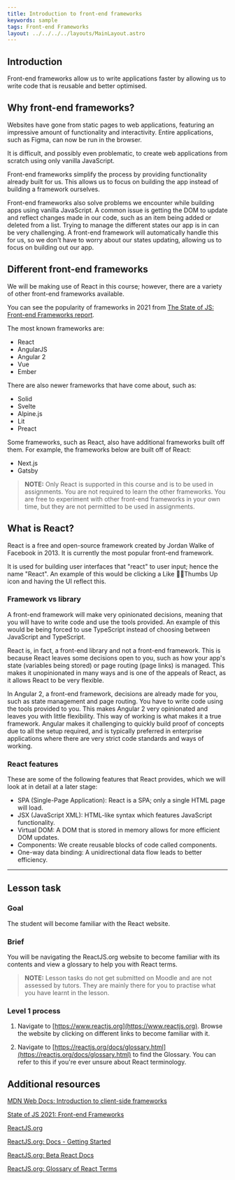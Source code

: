 ```yaml
---
title: Introduction to front-end frameworks
keywords: sample
tags: Front-end Frameworks
layout: ../../../../layouts/MainLayout.astro
---
```


## Introduction

Front-end frameworks allow us to write applications faster by allowing us to write code that is reusable and better optimised.

## Why front-end frameworks?

Websites have gone from static pages to web applications, featuring an impressive amount of functionality and interactivity. Entire applications, such as Figma, can now be run in the browser.

It is difficult, and possibly even problematic, to create web applications from scratch using only vanilla JavaScript.

Front-end frameworks simplify the process by providing functionality already built for us. This allows us to focus on building the app instead of building a framework ourselves.

Front-end frameworks also solve problems we encounter while building apps using vanilla JavaScript. A common issue is getting the DOM to update and reflect changes made in our code, such as an item being added or deleted from a list. Trying to manage the different states our app is in can be very challenging. A front-end framework will automatically handle this for us, so we don't have to worry about our states updating, allowing us to focus on building out our app.

## Different front-end frameworks

We will be making use of React in this course; however, there are a variety of other front-end frameworks available.

You can see the popularity of frameworks in 2021 from [The State of JS: Front-end Frameworks report](https://2021.stateofjs.com/en-US/libraries/front-end-frameworks/).

The most known frameworks are:

- React
- AngularJS
- Angular 2
- Vue
- Ember

There are also newer frameworks that have come about, such as:

- Solid
- Svelte
- Alpine.js
- Lit
- Preact

Some frameworks, such as React, also have additional frameworks built off them. For example, the frameworks below are built off of React:

- Next.js
- Gatsby

> **NOTE:** Only React is supported in this course and is to be used in assignments. You are not required to learn the other frameworks. You are free to experiment with other front-end frameworks in your own time, but they are not permitted to be used in assignments.

## What is React?

React is a free and open-source framework created by Jordan Walke of Facebook in 2013. It is currently the most popular front-end framework.

It is used for building user interfaces that "react" to user input; hence the name "React". An example of this would be clicking a Like 👍🏼Thumbs Up icon and having the UI reflect this.

### Framework vs library

A front-end framework will make very opinionated decisions, meaning that you will have to write code and use the tools provided. An example of this would be being forced to use TypeScript instead of choosing between JavaScript and TypeScript.

React is, in fact, a front-end library and not a front-end framework. This is because React leaves some decisions open to you, such as how your app's state (variables being stored) or page routing (page links) is managed. This makes it unopinionated in many ways and is one of the appeals of React, as it allows React to be very flexible.

In Angular 2, a front-end framework, decisions are already made for you, such as state management and page routing. You have to write code using the tools provided to you. This makes Angular 2 very opinionated and leaves you with little flexibility. This way of working is what makes it a true framework. Angular makes it challenging to quickly build proof of concepts due to all the setup required, and is typically preferred in enterprise applications where there are very strict code standards and ways of working.

### React features

These are some of the following features that React provides, which we will look at in detail at a later stage:

- SPA (Single-Page Application): React is a SPA; only a single HTML page will load.
- JSX (JavaScript XML): HTML-like syntax which features JavaScript functionality.
- Virtual DOM: A DOM that is stored in memory allows for more efficient DOM updates.
- Components: We create reusable blocks of code called components.
- One-way data binding: A unidirectional data flow leads to better efficiency.

<hr>

## Lesson task

### Goal

The student will become familiar with the React website.

### Brief

You will be navigating the ReactJS.org website to become familiar with its contents and view a glossary to help you with React terms.

> <b>NOTE:</b> Lesson tasks do not get submitted on Moodle and are not assessed by tutors. They are mainly there for you to practise what you have learnt in the lesson.

### Level 1 process

1. Navigate to [https://www.reactjs.org](https://www.reactjs.org). Browse the website by clicking on different links to become familiar with it.

2. Navigate to [https://reactjs.org/docs/glossary.html](https://reactjs.org/docs/glossary.html) to find the Glossary. You can refer to this if you're ever unsure about React terminology.

## Additional resources

[MDN Web Docs: Introduction to client-side frameworks](https://developer.mozilla.org/en-US/docs/Learn/Tools_and_testing/Client-side_JavaScript_frameworks/Introduction)

[State of JS 2021: Front-end Frameworks](https://2021.stateofjs.com/en-US/libraries/front-end-frameworks/)

[ReactJS.org](https://reactjs.org/)

[ReactJS.org: Docs - Getting Started](https://reactjs.org/docs/getting-started.html)

[ReactJS.org: Beta React Docs](https://beta.reactjs.org/)

[ReactJS.org: Glossary of React Terms](https://reactjs.org/docs/glossary.html)

